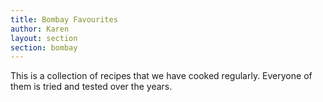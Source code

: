 ```yaml
---
title: Bombay Favourites
author: Karen
layout: section
section: bombay
---
```


This is a collection of recipes that we have cooked regularly. Everyone of them  is  tried and tested over the years.
